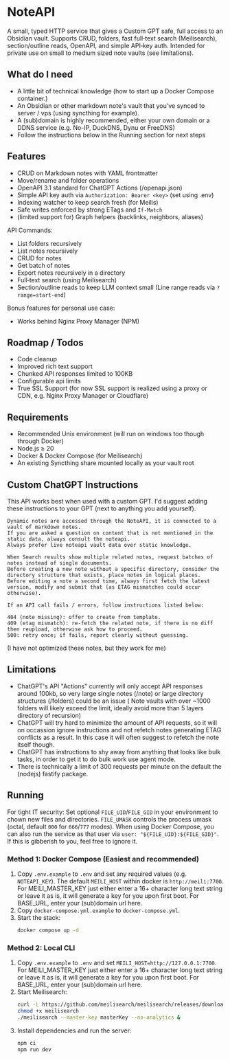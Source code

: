 # NoteAPI

A small, typed HTTP service that gives a Custom GPT safe, full access to an Obsidian vault. Supports CRUD, folders, fast full‑text search (Meilisearch), section/outline reads, OpenAPI, and simple API‑key auth. Intended for private use on small to medium sized note vaults (see limitations).

## What do I need
- A little bit of technical knowledge (how to start up a Docker Compose container.)
- An Obsidian or other markdown note's vault that you've synced to server / vps (using syncthing for example).
- A (sub)domain is highly recommended, either your own domain or a DDNS service (e.g. No-IP, DuckDNS, Dynu or FreeDNS)
- Follow the instructions below in the Running section for next steps

## Features
- CRUD on Markdown notes with YAML frontmatter
- Move/rename and folder operations
- OpenAPI 3.1 standard for ChatGPT Actions (/openapi.json)
- Simple API key auth via `Authorization: Bearer <key>` (set using .env)
- Indexing watcher to keep search fresh (for Meilis)
- Safe writes enforced by strong ETags and `If-Match`
- (limited support for) Graph helpers (backlinks, neighbors, aliases)
  
API Commands:
- List folders recursively
- List notes recursively
- CRUD for notes
- Get batch of notes
- Export notes recursively in a directory
- Full‑text search (using Meilisearch)
- Section/outline reads to keep LLM context small (Line range reads via `?range=start-end`)

Bonus features for personal use case:
- Works behind Nginx Proxy Manager (NPM)

## Roadmap / Todos
- Code cleanup
- Improved rich text support 
- Chunked API responses limited to 100KB
- Configurable api limits
- True SSL Support (for now SSL support is realized using a proxy or CDN, e.g. Nginx Proxy Manager or Cloudflare)


## Requirements
- Recommended Unix environment (will run on windows too though through Docker)
- Node.js ≥ 20
- Docker & Docker Compose (for Meilisearch)
- An existing Syncthing share mounted locally as your vault root

## Custom ChatGPT Instructions
This API works best when used with a custom GPT.
I'd suggest adding these instructions to your GPT (next to anything you add yourself).
```
Dynamic notes are accessed through the NoteAPI, it is connected to a vault of markdown notes.
If you are asked a question on content that is not mentioned in the static data, always consult the noteapi.
Always prefer live noteapi vault data over static knowledge. 

When Search results show multiple related notes, request batches of notes instead of single documents. 
Before creating a new note without a specific directory, consider the directory structure that exists, place notes in logical places.
Before editing a note a second time, always first fetch the latest version, modify and submit that (as ETAG mismatches could occur otherwise).

If an API call fails / errors, follow instructions listed below:

404 (note missing): offer to create from template.
409 (etag mismatch): re-fetch the related note, if there is no diff then reupload, otherwise ask how to proceed.
500: retry once; if fails, report clearly without guessing.
```
(I have not optimized these notes, but they work for me)


## Limitations
- ChatGPT's API "Actions" currently will only accept API responses around 100kb, so very large single notes (/note) or large directory structures (/folders) could be an issue ( Note vaults with over ~1000 folders will likely exceed the limit, ideally avoid more than 5 layers directory of recursion)
- ChatGPT will try hard to minimize the amount of API requests, so it will on occassion ignore instructions and not refetch notes generating ETAG conflicts as a result. In this case it will often suggest to refetch the note itself though.
- ChatGPT has instructions to shy away from anything that looks like bulk tasks, in order to get it to do bulk work use agent mode.
- There is technically a limit of 300 requests per minute on the default the (nodejs) fastify package.

## Running

For tight IT security:
Set optional `FILE_UID`/`FILE_GID` in your environment to chown new files and directories. `FILE_UMASK` controls the process umask (octal, default `000` for `666`/`777` modes). When using Docker Compose, you can also run the service as that user via `user: "${FILE_UID}:${FILE_GID}"`.  If this is gibberish to you, feel free to ignore it.


### Method 1: Docker Compose (Easiest and recommended)
1. Copy `.env.example` to `.env` and set any required values (e.g. `NOTEAPI_KEY`). The default `MEILI_HOST` within docker is `http://meili:7700`. For MEILI_MASTER_KEY just either enter a 16+ character long text string or leave it as is, it will generate a key for you upon first boot. For BASE_URL, enter your (sub)domain url here. 
2. Copy `docker-compose.yml.example` to `docker-compose.yml`.
3. Start the stack:
   ```sh
   docker compose up -d
   ```
   

### Method 2: Local CLI
1. Copy `.env.example` to `.env` and set `MEILI_HOST=http://127.0.0.1:7700`.  For MEILI_MASTER_KEY just either enter a 16+ character long text string or leave it as is, it will generate a key for you upon first boot. For BASE_URL, enter your (sub)domain url here. 
2. Start Meilisearch:
   ```sh
   curl -L https://github.com/meilisearch/meilisearch/releases/download/v1.18.0/meilisearch-linux-amd64 -o meilisearch
   chmod +x meilisearch
   ./meilisearch --master-key masterKey --no-analytics &
   ```
3. Install dependencies and run the server:
   ```sh
   npm ci
   npm run dev
   ```
